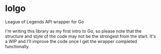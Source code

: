 # lolgo
League of Legends API wrapper for Go

I'm writing this library as my first intro to Go, so please note that the structure and style of the code may not be the strongest from the start. It's a WIP and I'll improve the code once I get the wrapper completed functionally.
